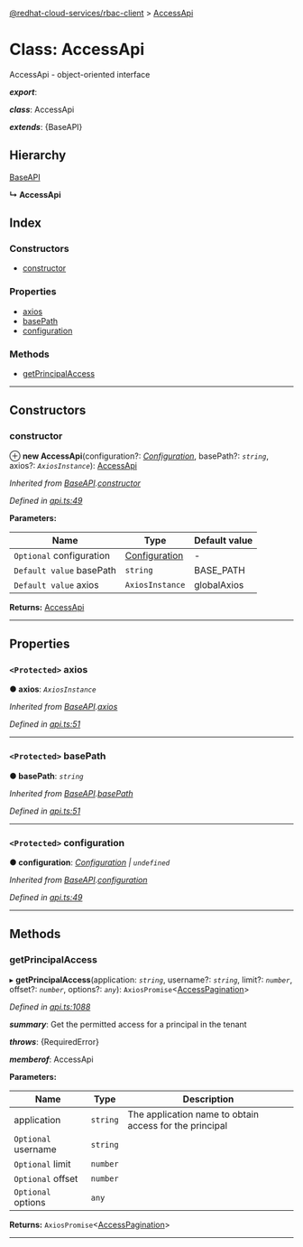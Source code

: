 [@redhat-cloud-services/rbac-client](../README.md) > [AccessApi](../classes/accessapi.md)

# Class: AccessApi

AccessApi - object-oriented interface

*__export__*: 

*__class__*: AccessApi

*__extends__*: {BaseAPI}

## Hierarchy

 [BaseAPI](baseapi.md)

**↳ AccessApi**

## Index

### Constructors

* [constructor](accessapi.md#constructor)

### Properties

* [axios](accessapi.md#axios)
* [basePath](accessapi.md#basepath)
* [configuration](accessapi.md#configuration)

### Methods

* [getPrincipalAccess](accessapi.md#getprincipalaccess)

---

## Constructors

<a id="constructor"></a>

###  constructor

⊕ **new AccessApi**(configuration?: *[Configuration](configuration.md)*, basePath?: *`string`*, axios?: *`AxiosInstance`*): [AccessApi](accessapi.md)

*Inherited from [BaseAPI](baseapi.md).[constructor](baseapi.md#constructor)*

*Defined in [api.ts:49](https://github.com/karelhala/javascript-clients/blob/master/packages/rbac/api.ts#L49)*

**Parameters:**

| Name | Type | Default value |
| ------ | ------ | ------ |
| `Optional` configuration | [Configuration](configuration.md) | - |
| `Default value` basePath | `string` |  BASE_PATH |
| `Default value` axios | `AxiosInstance` |  globalAxios |

**Returns:** [AccessApi](accessapi.md)

___

## Properties

<a id="axios"></a>

### `<Protected>` axios

**● axios**: *`AxiosInstance`*

*Inherited from [BaseAPI](baseapi.md).[axios](baseapi.md#axios)*

*Defined in [api.ts:51](https://github.com/karelhala/javascript-clients/blob/master/packages/rbac/api.ts#L51)*

___
<a id="basepath"></a>

### `<Protected>` basePath

**● basePath**: *`string`*

*Inherited from [BaseAPI](baseapi.md).[basePath](baseapi.md#basepath)*

*Defined in [api.ts:51](https://github.com/karelhala/javascript-clients/blob/master/packages/rbac/api.ts#L51)*

___
<a id="configuration"></a>

### `<Protected>` configuration

**● configuration**: *[Configuration](configuration.md) \| `undefined`*

*Inherited from [BaseAPI](baseapi.md).[configuration](baseapi.md#configuration)*

*Defined in [api.ts:49](https://github.com/karelhala/javascript-clients/blob/master/packages/rbac/api.ts#L49)*

___

## Methods

<a id="getprincipalaccess"></a>

###  getPrincipalAccess

▸ **getPrincipalAccess**(application: *`string`*, username?: *`string`*, limit?: *`number`*, offset?: *`number`*, options?: *`any`*): `AxiosPromise`<[AccessPagination](../interfaces/accesspagination.md)>

*Defined in [api.ts:1088](https://github.com/karelhala/javascript-clients/blob/master/packages/rbac/api.ts#L1088)*

*__summary__*: Get the permitted access for a principal in the tenant

*__throws__*: {RequiredError}

*__memberof__*: AccessApi

**Parameters:**

| Name | Type | Description |
| ------ | ------ | ------ |
| application | `string` |  The application name to obtain access for the principal |
| `Optional` username | `string` |
| `Optional` limit | `number` |
| `Optional` offset | `number` |
| `Optional` options | `any` |

**Returns:** `AxiosPromise`<[AccessPagination](../interfaces/accesspagination.md)>

___


